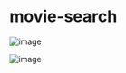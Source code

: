 # movie-search

![image](https://github.com/nikhilkumarjha62/movie-search/assets/92928026/666ef5ac-7826-4aff-bcb9-7d0b953ffdd3)


![image](https://github.com/nikhilkumarjha62/movie-search/assets/92928026/cd7bb59f-7bd1-4ecd-b893-acbb0e3744ea)

